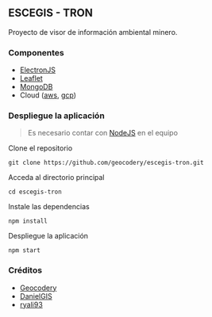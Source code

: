 ## ESCEGIS - TRON
Proyecto de visor de información ambiental minero.

### Componentes

- [ElectronJS](https://electronjs.org/)
- [Leaflet](https://leafletjs.com/)
- [MongoDB](https://www.mongodb.com/)
- Cloud ([aws](https://aws.amazon.com/es/), [gcp](https://cloud.google.com/))

### Despliegue la aplicación

> Es necesario contar con [NodeJS](https://nodejs.org/es/) en el equipo

Clone el repositorio

    git clone https://github.com/geocodery/escegis-tron.git

Acceda al directorio principal

    cd escegis-tron

Instale las dependencias

    npm install

Despliegue la aplicación

    npm start

### Créditos
* [Geocodery](https://github.com/geocodery)
* [DanielGIS](https://github.com/danielgis)
* [ryali93](https://github.com/ryali93)